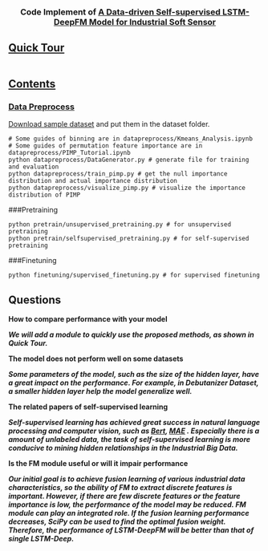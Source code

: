 <h3 align="center">
    <p>Code Implement of <a href="https://github.com/iamownt/LSTM-DeepFM">
    A Data-driven Self-supervised LSTM-DeepFM Model for Industrial Soft Sensor</p>
</h3>

##  Quick Tour
```

```
##  Contents

### Data Preprocess
[Download sample dataset](https://www.kaggle.com/podsyp/production-quality) and put them in the dataset folder.

````
# Some guides of binning are in datapreprocess/Kmeans_Analysis.ipynb
# Some guides of permutation feature importance are in datapreprocess/PIMP_Tutorial.ipynb
python datapreprocess/DataGenerator.py # generate file for training and evaluation
python datapreprocess/train_pimp.py # get the null importance distribution and actual importance distribution
python datapreprocess/visualize_pimp.py # visualize the importance distribution of PIMP
````
###Pretraining 
````
python pretrain/unsupervised_pretraining.py # for unsupervised pretraining
python pretrain/selfsupervised_pretraining.py # for self-supervised pretraining
````
###Finetuning
````
python finetuning/supervised_finetuning.py # for supervised finetuning
````

##  Questions
**How to compare performance with your model**

***We will add a module to quickly use the proposed methods, as shown in Quick Tour.***

**The model does not perform well on some datasets**

***Some parameters of the model, such as the size of the hidden layer, have a great impact on the performance. 
For example, in Debutanizer Dataset, a smaller hidden layer help the model generalize well.***

**The related papers of self-supervised learning**

***Self-supervised learning has achieved great success in natural language processing and computer vision, such as [Bert](https://arxiv.org/abs/1810.04805), [MAE](https://arxiv.org/abs/2111.06377)
. Especially there is a amount of unlabeled data, the task of self-supervised learning is more conducive to mining hidden relationships in the Industrial Big Data.***

**Is the FM module useful or will it impair performance**

***Our initial goal is to achieve fusion learning of various industrial data characteristics, 
so the ability of FM to extract discrete features is important. However, if there are few discrete features 
or the feature importance is low, the performance of the model may be reduced. FM module can play 
an integrated role. If the fusion learning performance decreases, SciPy can be used to find the optimal fusion weight. 
Therefore, the performance of LSTM-DeepFM will be better than that of single LSTM-Deep.***




